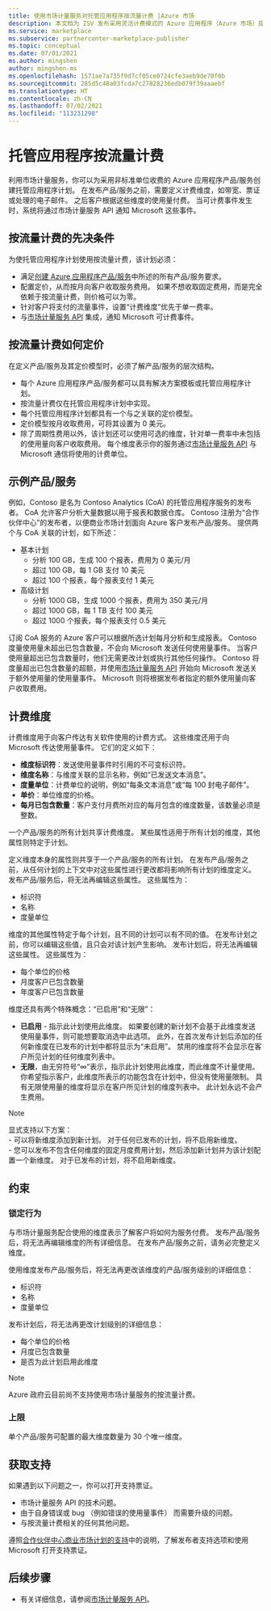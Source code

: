 ```yaml
---
title: 使用市场计量服务对托管应用程序按流量计费 |Azure 市场
description: 本文档为 ISV 发布采用灵活计费模式的 Azure 应用程序（Azure 市场）提供指南。
ms.service: marketplace
ms.subservice: partnercenter-marketplace-publisher
ms.topic: conceptual
ms.date: 07/01/2021
ms.author: mingshen
author: mingshen-ms
ms.openlocfilehash: 1571ae7a735f9d7cf05ce0724cfe3aeb9de70f0b
ms.sourcegitcommit: 285d5c48a03fcda7c27828236edb079f39aaaebf
ms.translationtype: HT
ms.contentlocale: zh-CN
ms.lasthandoff: 07/02/2021
ms.locfileid: "113231298"
---
```

# <a name="managed-application-metered-billing"></a>托管应用程序按流量计费 

利用市场计量服务，你可以为采用非标准单位收费的 Azure 应用程序产品/服务创建托管应用程序计划。 在发布产品/服务之前，需要定义计费维度，如带宽、票证或处理的电子邮件。 之后客户根据这些维度的使用量付费。  当可计费事件发生时，系统将通过市场计量服务 API 通知 Microsoft 这些事件。

## <a name="prerequisites-for-metered-billing"></a>按流量计费的先决条件

为使托管应用程序计划使用按流量计费，该计划必须：

* 满足[创建 Azure 应用程序产品/服务](azure-app-offer-setup.md)中所述的所有产品/服务要求。
* 配置定价，从而按月向客户收取服务费用。 如果不想收取固定费用，而是完全依赖于按流量计费，则价格可以为零。
* 针对客户将支付的流量事件，设置“计费维度”优先于单一费率。
* 与[市场计量服务 API](./marketplace-metering-service-apis.md) 集成，通知 Microsoft 可计费事件。

## <a name="how-metered-billing-fits-in-with-pricing"></a>按流量计费如何定价

在定义产品/服务及其定价模型时，必须了解产品/服务的层次结构。

* 每个 Azure 应用程序产品/服务都可以具有解决方案模板或托管应用程序计划。
* 按流量计费仅在托管应用程序计划中实现。
* 每个托管应用程序计划都具有一个与之关联的定价模型。 
* 定价模型按月收取费用，可将其设置为 0 美元。
* 除了周期性费用以外，该计划还可以使用可选的维度，针对单一费率中未包括的使用量向客户收取费用。 每个维度表示你的服务通过[市场计量服务 API](marketplace-metering-service-apis.md) 与 Microsoft 通信将使用的计费单位。

## <a name="sample-offer"></a>示例产品/服务

例如，Contoso 是名为 Contoso Analytics (CoA) 的托管应用程序服务的发布者。 CoA 允许客户分析大量数据以用于报表和数据仓库。 Contoso 注册为“合作伙伴中心”的发布者，以便商业市场计划面向 Azure 客户发布产品/服务。 提供两个与 CoA 关联的计划，如下所述：

* 基本计划
    * 分析 100 GB，生成 100 个报表，费用为 0 美元/月
    * 超过 100 GB，每 1 GB 支付 10 美元
    * 超过 100 个报表，每个报表支付 1 美元
* 高级计划
    * 分析 1000 GB，生成 1000 个报表，费用为 350 美元/月
    * 超过 1000 GB，每 1 TB 支付 100 美元
    * 超过 1000 个报表，每个报表支付 0.5 美元

订阅 CoA 服务的 Azure 客户可以根据所选计划每月分析和生成报表。 Contoso 度量使用量未超出已包含数量，不会向 Microsoft 发送任何使用量事件。 当客户使用量超出已包含数量时，他们无需更改计划或执行其他任何操作。 Contoso 将度量超出已包含数量的超额，并使用[市场计量服务 API](./marketplace-metering-service-apis.md) 开始向 Microsoft 发送关于额外使用量的使用量事件。 Microsoft 则将根据发布者指定的额外使用量向客户收取费用。

## <a name="billing-dimensions"></a>计费维度

计费维度用于向客户传达有关软件使用的计费方式。  这些维度还用于向 Microsoft 传达使用量事件。 它们的定义如下：

* **维度标识符**：发送使用量事件时引用的不可变标识符。
* **维度名称**：与维度关联的显示名称，例如“已发送文本消息”。
* **度量单位**：计费单位的说明，例如“每条文本消息”或“每 100 封电子邮件”。
* **单价**：单位维度的价格。
* **每月已包含数量**：客户支付月费所对应的每月包含的维度数量，该数量必须是整数。

一个产品/服务的所有计划共享计费维度。 某些属性适用于所有计划的维度，其他属性则特定于计划。

定义维度本身的属性则共享于一个产品/服务的所有计划。 在发布产品/服务之前，从任何计划的上下文中对这些属性进行更改都将影响所有计划的维度定义。 发布产品/服务后，将无法再编辑这些属性。 这些属性为：

* 标识符
* 名称
* 度量单位

维度的其他属性特定于每个计划，且不同的计划可以有不同的值。  在发布计划之前，你可以编辑这些值，且只会对该计划产生影响。 发布计划后，将无法再编辑这些属性。 这些属性为：

* 每个单位的价格
* 月度客户已包含数量 
* 年度客户已包含数量 

维度还具有两个特殊概念：“已启用”和“无限”：

* **已启用** - 指示此计划使用此维度。  如果要创建的新计划不会基于此维度发送使用量事件，则可能想要取消选中此选项。 此外，在首次发布计划后添加的任何新维度在已发布的计划中都将显示为“未启用”。  禁用的维度将不会显示在客户所见计划的任何维度列表中。
* **无限**，由无穷符号“∞”表示，指示此计划使用此维度，而此维度不计量使用。 你希望指示客户，此维度所表示的功能包含在计划中，但没有使用量限制。  具有无限使用量的维度将显示在客户所见计划的维度列表中。  此计划永远不会产生费用。

>[!Note] 
>显式支持以下方案：  <br> - 可以将新维度添加到新计划。  对于任何已发布的计划，将不启用新维度。 <br> - 您可以发布不包含任何维度的固定月度费用计划，然后添加新计划并为该计划配置一个新维度。 对于已发布的计划，将不启用新维度。

## <a name="constraints"></a>约束

### <a name="locking-behavior"></a>锁定行为

与市场计量服务配合使用的维度表示了解客户将如何为服务付费。  发布产品/服务后，将无法再编辑维度的所有详细信息。  在发布产品/服务之前，请务必完整定义维度。

使用维度发布产品/服务后，将无法再更改该维度的产品/服务级别的详细信息：

* 标识符
* 名称
* 度量单位

发布计划后，将无法再更改计划级别的详细信息：

* 每个单位的价格
* 月度已包含数量
* 是否为此计划启用此维度

>[!Note]
>Azure 政府云目前尚不支持使用市场计量服务的按流量计费。

### <a name="upper-limits"></a>上限

单个产品/服务可配置的最大维度数量为 30 个唯一维度。

## <a name="get-support"></a>获取支持

如果遇到以下问题之一，你可以打开支持票证。

* 市场计量服务 API 的技术问题。
* 由于自身错误或 bug （例如错误的使用量事件） 而需要升级的问题。
* 与按流量计费相关的任何其他问题。

遵照[合作伙伴中心商业市场计划的支持](support.md)中的说明，了解发布者支持选项和使用 Microsoft 打开支持票证。

## <a name="next-steps"></a>后续步骤

- 有关详细信息，请参阅[市场计量服务 API](marketplace-metering-service-apis.md)。

